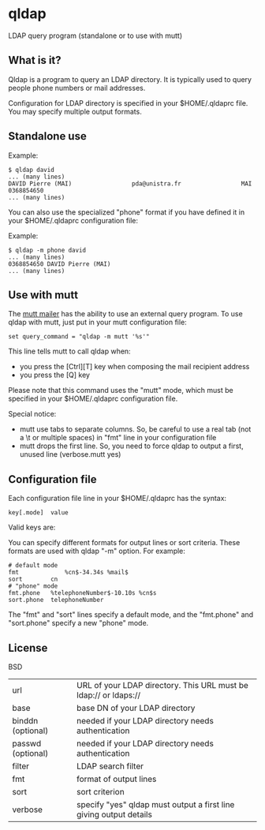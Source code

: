 qldap
=====

LDAP query program (standalone or to use with mutt)


What is it?
-----------

Qldap is a program to query an LDAP directory. It is typically used
to query people phone numbers or mail addresses.

Configuration for LDAP directory is specified in your $HOME/.qldaprc
file. You may specify multiple output formats.

Standalone use
--------------

Example:

	$ qldap david
	... (many lines)
	DAVID Pierre (MAI)                 pda@unistra.fr                 MAI 0368854650
	... (many lines)

You can also use the specialized "phone" format if you have defined
it in your $HOME/.qldaprc configuration file:

Example:

	$ qldap -m phone david
	... (many lines)
	0368854650 DAVID Pierre (MAI)
	... (many lines)

Use with mutt
-------------

The [mutt mailer](http://www.mutt.org) has the ability to use an
external query program. To use qldap with mutt, just put in your
mutt configuration file:

	set query_command = "qldap -m mutt '%s'"

This line tells mutt to call qldap when:
* you press the [Ctrl][T] key when composing the mail recipient address 
* you press the [Q] key

Please note that this command uses the "mutt" mode, which must be
specified in your $HOME/.qldaprc configuration file.

Special notice:
* mutt use tabs to separate columns. So, be careful to use a
    real tab (not a \t or multiple spaces) in "fmt" line in
    your configuration file
* mutt drops the first line. So, you need to force qldap to
    output a first, unused line (verbose.mutt yes)

Configuration file
------------------

Each configuration file line in your $HOME/.qldaprc has the syntax:

	key[.mode]	value

Valid keys are:

<table>
   <tr><td> url</td>
	<td> URL of your LDAP directory. This URL must be ldap:// or ldaps://</td></tr>
   <tr><td> base</td>
	<td> base DN of your LDAP directory</td></tr>
   <tr><td> binddn (optional)</td>
	<td> needed if your LDAP directory needs authentication</td></tr>
   <tr><td> passwd (optional)</td>
	<td> needed if your LDAP directory needs authentication</td></tr>
   <tr><td> filter</td>
	<td> LDAP search filter</td></tr>
   <tr><td> fmt</td>
	<td> format of output lines</td></tr>
   <tr><td> sort</td>
	<td> sort criterion</td></tr>
   <tr><td> verbose</td>
	<td> specify "yes" qldap must output a first line giving output details</td></tr>

You can specify different formats for output lines or sort criteria.
These formats are used with qldap "-m" option. For example:

	# default mode
	fmt             %cn$-34.34s %mail$
	sort		cn
	# "phone" mode
	fmt.phone	%telephoneNumber$-10.10s %cn$s
	sort.phone	telephoneNumber

The "fmt" and "sort" lines specify a default mode, and the "fmt.phone"
and "sort.phone" specify a new "phone" mode.

License
-------

BSD
